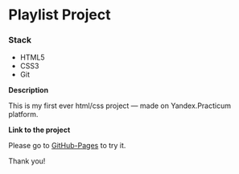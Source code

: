 # Playlist Project

### Stack

* HTML5
* CSS3
* Git

**Description**

This is my first ever html/css project — made on Yandex.Practicum platform.

**Link to the project**

Please go to [GitHub-Pages](https://marybayt.github.io/playlist_project/) to try it.

Thank you!
